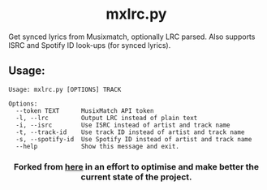 <h1 align="center">mxlrc.py</h1>

Get synced lyrics from Musixmatch, optionally LRC parsed. Also supports ISRC and Spotify ID look-ups (for synced lyrics).

<h2>Usage:</h2>

```
Usage: mxlrc.py [OPTIONS] TRACK

Options:
  --token TEXT      MusixMatch API token
  -l, --lrc         Output LRC instead of plain text
  -i, --isrc        Use ISRC instead of artist and track name
  -t, --track-id    Use track ID instead of artist and track name
  -s, --spotify-id  Use Spotify ID instead of artist and track name
  --help            Show this message and exit.
```

<h3 align="center">Forked from <a href="https://github.com/fashni/MxLRC">here</a> in an effort to optimise and make better the current state of the project.</h3>
